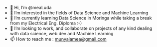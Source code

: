 - 👋 Hi, I’m @meaLuda
- 👀 I’m interested in the fields of Data Science and Machine Learning
- 🌱 I’m currently learning Data Science in Moringa while taking a break from my Electrical Eng. Diploma :-)
- 💞️ I’m looking to work, and collaborate on projects of any kind dealing with data science, web dev and Machine Learning
- 📫 How to reach me : munyalamea@gmail.com
